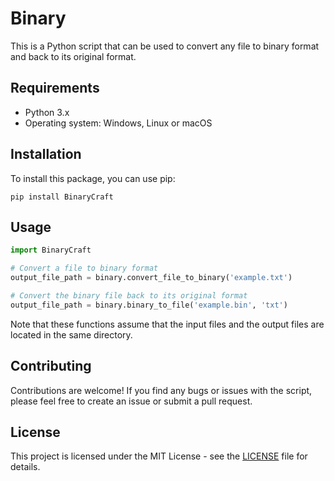 # Binary

This is a Python script that can be used to convert any file to binary format and back to its original format.

## Requirements

* Python 3.x
* Operating system: Windows, Linux or macOS

## Installation

To install this package, you can use pip:

```
pip install BinaryCraft
```

## Usage


```python
import BinaryCraft

# Convert a file to binary format
output_file_path = binary.convert_file_to_binary('example.txt')

# Convert the binary file back to its original format
output_file_path = binary.binary_to_file('example.bin', 'txt')
```

Note that these functions assume that the input files and the output files are located in the same directory.

## Contributing

Contributions are welcome! If you find any bugs or issues with the script, please feel free to create an issue or submit a pull request.

## License

This project is licensed under the MIT License - see the [LICENSE](LICENSE) file for details.